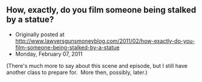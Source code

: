## How, exactly, do you film someone being stalked by a statue?

 * Originally posted at http://www.lawyersgunsmoneyblog.com/2011/02/how-exactly-do-you-film-someone-being-stalked-by-a-statue
 * Monday, February 07, 2011

(There's much more to say about this scene and episode, but I still have another class to prepare for.  More then, possibly, later.)